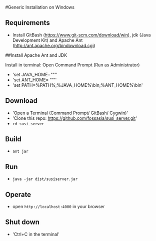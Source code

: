 #Generic Installation on Windows 

## Requirements
- Install GitBash (https://www.git-scm.com/download/win), jdk (Java Development Kit) and Apache Ant (http://ant.apache.org/bindownload.cgi)

##Install Apache Ant and JDK

Install in terminal:
Open Command Prompt (Run as Administrator)
- 'set JAVA_HOME="<Location to the JDK>"''
- 'set ANT_HOME= "<Location to the Apache Ant>"''
- 'set PATH=%PATH%;%JAVA_HOME%\bin;%ANT_HOME%\bin'


## Download
- 'Open a Terminal (Command Prompt/ GitBash/ Cygwin)'
- 'Clone this repo: https://github.com/fossasia/susi_server.git'
- `cd susi_server`

## Build
- `ant jar`

## Run
- `java -jar dist/susiserver.jar`

## Operate
- open `http://localhost:4000` in your browser

## Shut down
- 'Ctrl+C in the terminal'

